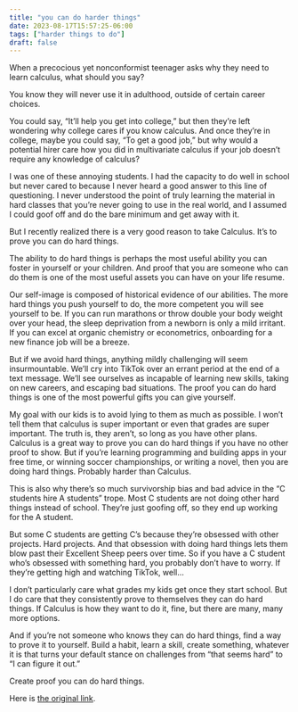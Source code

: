 ```yaml
---
title: "you can do harder things"
date: 2023-08-17T15:57:25-06:00
tags: ["harder things to do"]
draft: false
---
```


When a precocious yet nonconformist teenager asks why they need to learn calculus, what should you say?

You know they will never use it in adulthood, outside of certain career choices.

You could say, “It’ll help you get into college,” but then they’re left wondering why college cares if you know calculus. And once they’re in college, maybe you could say, “To get a good job,” but why would a potential hirer care how you did in multivariate calculus if your job doesn’t require any knowledge of calculus?

I was one of these annoying students. I had the capacity to do well in school but never cared to because I never heard a good answer to this line of questioning. I never understood the point of truly learning the material in hard classes that you’re never going to use in the real world, and I assumed I could goof off and do the bare minimum and get away with it.

But I recently realized there is a very good reason to take Calculus. It’s to prove you can do hard things.

The ability to do hard things is perhaps the most useful ability you can foster in yourself or your children. And proof that you are someone who can do them is one of the most useful assets you can have on your life resume.

Our self-image is composed of historical evidence of our abilities. The more hard things you push yourself to do, the more competent you will see yourself to be. If you can run marathons or throw double your body weight over your head, the sleep deprivation from a newborn is only a mild irritant. If you can excel at organic chemistry or econometrics, onboarding for a new finance job will be a breeze.

But if we avoid hard things, anything mildly challenging will seem insurmountable. We’ll cry into TikTok over an errant period at the end of a text message. We’ll see ourselves as incapable of learning new skills, taking on new careers, and escaping bad situations. The proof you can do hard things is one of the most powerful gifts you can give yourself.

My goal with our kids is to avoid lying to them as much as possible. I won’t tell them that calculus is super important or even that grades are super important. The truth is, they aren’t, so long as you have other plans. Calculus is a great way to prove you can do hard things if you have no other proof to show. But if you’re learning programming and building apps in your free time, or winning soccer championships, or writing a novel, then you are doing hard things. Probably harder than Calculus.

This is also why there’s so much survivorship bias and bad advice in the “C students hire A students” trope. Most C students are not doing other hard things instead of school. They’re just goofing off, so they end up working for the A student.

But some C students are getting C’s because they’re obsessed with other projects. Hard projects. And that obsession with doing hard things lets them blow past their Excellent Sheep peers over time. So if you have a C student who’s obsessed with something hard, you probably don’t have to worry. If they’re getting high and watching TikTok, well…

I don’t particularly care what grades my kids get once they start school. But I do care that they consistently prove to themselves they can do hard things. If Calculus is how they want to do it, fine, but there are many, many more options.

And if you’re not someone who knows they can do hard things, find a way to prove it to yourself. Build a habit, learn a skill, create something, whatever it is that turns your default stance on challenges from “that seems hard” to “I can figure it out.”

Create proof you can do hard things.

Here is [the original link](https://blog.nateliason.com/p/proof-you-can-do-hard-things).

